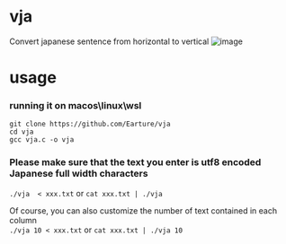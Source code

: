# vja
Convert japanese sentence from horizontal to vertical 
![image](https://github.com/Earture/vja/blob/main/vja.png)

# usage
### running it on macos\linux\wsl
`git clone https://github.com/Earture/vja` \
`cd vja` \
`gcc vja.c -o vja` 
### Please make sure that the text you enter is utf8 encoded Japanese full width characters
`./vja  < xxx.txt` or `cat xxx.txt | ./vja` 

Of course, you can also customize the number of text contained in each column \
`./vja 10 < xxx.txt` or `cat xxx.txt | ./vja 10` 
